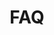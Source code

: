 ---
title: "FAQ"
layout: "faqplugins"
meta_title: "PrestaShop 1.6 plugin FAQ - MultiSafepay Docs"

aliases: [/integrations/prestashop-1-6/faq/]
---
